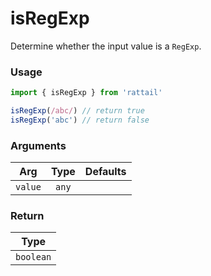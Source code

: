 # isRegExp

Determine whether the input value is a `RegExp`.

### Usage

```ts
import { isRegExp } from 'rattail'

isRegExp(/abc/) // return true
isRegExp('abc') // return false
```

### Arguments

| Arg     | Type  | Defaults |
| ------- | :---: | -------: |
| `value` | `any` |          |

### Return

|   Type    |
| :-------: |
| `boolean` |
